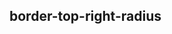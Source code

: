 ## border-top-right-radius


<!-- CSSJSON.border-top-right-radius.description -->

<!-- CSSJSON.border-top-right-radius.syntax -->

<!-- CSSJSON.border-top-right-radius.values -->

<!-- CSSJSON.border-top-right-radius.compatibility -->

<!-- CSSJSON.border-top-right-radius.reference -->